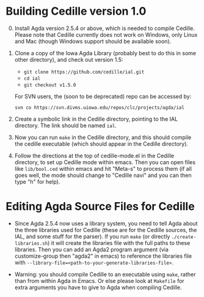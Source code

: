 # Building Cedille version 1.0

0. Install Agda version 2.5.4 or above, which is needed to compile Cedille.
   Please note that Cedille currently does not work on Windows, only Linux and
   Mac (though Windows support should be available soon).

1. Clone a copy of the Iowa Agda Library (probably best to do this
   in some other directory), and check out version 1.5:

   * `git clone https://github.com/cedille/ial.git`
   * `cd ial`
   * `git checkout v1.5.0`

   For SVN users, the (soon to be deprecated) repo can be accessed by:

   `svn co https://svn.divms.uiowa.edu/repos/clc/projects/agda/ial`

2. Create a symbolic link in the Cedille directory, pointing to the
   IAL directory.  The link should be named `ial`.

4. Now you can run `make` in the Cedille directory, and this should
   compile the cedille executable (which should appear in the Cedille
   directory).

5. Follow the directions at the top of cedille-mode.el in the Cedille
   directory, to set up Cedille mode within emacs.  Then you can open
   files like `lib/bool.ced` within emacs and hit "Meta-s" to process
   them (if all goes well, the mode should change to "Cedille navi"
   and you can then type "h" for help).

# Editing Agda Source Files for Cedille

 * Since Agda 2.5.4 now uses a library system, you need to tell Agda
   about the three libraries used for Cedille (these are for the Cedille
   sources, the IAL, and some stuff for the parser).  If you run `make`
   (or directly `./create-libraries.sh`) it will create the libraries
   file with the full paths to these libraries.  Then you can add an
   Agda2 program argument (via customize-group then "agda2" in emacs)
   to reference the libraries file with
   `--library-file=<path-to-your-generate-libraries-file>`.

 * Warning: you should compile Cedille to an executable using `make`,
   rather than from within Agda in Emacs.  Or else please look at 
   `Makefile` for extra arguments you have to give to Agda
   when compiling Cedille.
